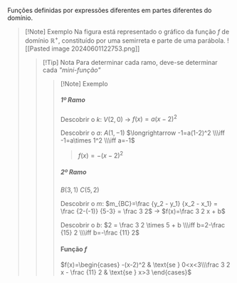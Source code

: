 Funções definidas por expressões diferentes em partes diferentes do domínio.

>[!Note] Exemplo
>Na figura está representado o gráfico da função $f$ de domínio $\mathbb R^+$, constituído por uma semirreta e parte de uma parábola.
>![[Pasted image 20240601122753.png]]
>>[!Tip] Nota
>>Para determinar cada ramo, deve-se determinar cada *"mini-função"*
>>>[!Note] Exemplo
>>>##### 1º Ramo
>>>Descobrir o $k$:
>>>$V(2, 0)$ $\longrightarrow$ $f(x)=a(x-2)^2$
>>>
>>>Descobrir o $a$:
>>>$A(1,-1)$ $\longrightarrow -1=a(1-2)^2 \\\iff -1=a\times 1^2 \\\iff a=-1$
>>>
>>>>$f(x)=-(x-2)^2$
>>>##### 2º Ramo
>>>$B(3,1)$
>>>$C(5,2)$
>>>
>>>Descobrir o $m$:
>>>$m_{BC}=\frac {y_2 - y_1} {x_2 - x_1} = \frac {2-(-1)} {5-3} = \frac 3 2$ $\longrightarrow$ $f(x)=\frac 3 2 x + b$
>>>
>>>Descobrir o $b$:
>>>$2 = \frac 3 2 \times 5 + b \\\iff b=2-\frac {15} 2 \\\iff b=-\frac {11} 2$
>>>
>>>#### Função $f$
>>>$f(x)=\begin{cases} -(x-2)^2 & \text{se } 0<x<3\\\frac 3 2 x - \frac {11} 2 & \text{se } x>3 \end{cases}$


